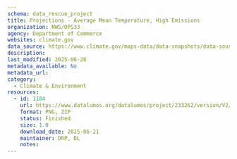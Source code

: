 ```yaml
---
schema: data_rescue_project 
title: Projections - Average Mean Temperature, High Emissions
organization: NWS/OPS33
agency: Department of Commerce
websites: climate.gov
data_source: https://www.climate.gov/maps-data/data-snapshots/data-source/projections-average-mean-temperature-high-emissions
description: 
last_modified: 2025-06-28
metadata_available: No
metadata_url: 
category:
  - Climate & Environment 
resources:
  - id: 1184
    url: https://www.datalumos.org/datalumos/project/233262/version/V2/view
    format: PNG, ZIP
    status: Finished
    size: 1.0
    download_date: 2025-06-21
    maintainer: DRP, DL
    notes: 
---
```

